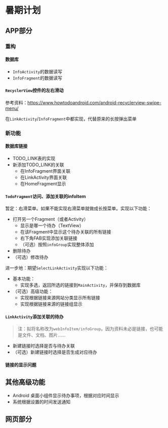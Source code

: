 # 暑期计划

## APP部分

### 重构

#### 数据库

- `InfoActivity`的数据读写
- `InfoFragment`的数据读写

#### `RecyclerView`控件的左右滑动

参考资料：https://www.howtodoandroid.com/android-recyclerview-swipe-menu/

在`LinkActivity`/`InfoFragment`中都实现，代替原来的长按弹出菜单

### 新功能

#### 数据库链接

- TODO_LINK表的实现
- 新添加TODO_LINK的关联
  - 在InfoFragment界面关联
  - 在LinkActivity界面关联
  - 在HomeFragment显示

#### `TodoFragment`访问、添加关联的infoItem

暂定：右滑菜单。如果不能实现右滑菜单就做成长按菜单。实现以下功能：

- 打开另一个Fragment（或者Activity）
   - 显示是哪一个待办（TextView）
   - 在该Fragment中显示这个待办关联的所有链接
   - 右下角FAB实现添加关联链接
   - （可选）按照`infoGroup`实现整体添加
- 删除待办
- （可选）修改待办

进一步地：期望`SelectLinkActivity`实现以下功能：

- 基本功能：
  - 实现多选，返回所选的链接到`MainActivity`，并保存到数据库
- （可选）高级功能：
  - 实现根据链接来源网站分类显示所有链接
  - 实现根据链接来源的链接组显示

#### `LinkActivity`添加关联的待办

> 注：拟将名称改为`webInfoItem/infoGroup`。因为资料未必是链接，也可能是文件、文档、图片……

- 新建链接时选择是否与待办关联
- （可选）新建链接时选择是否生成对应待办

#### 链接的显示问题

## 其他高级功能

- Android 桌面小组件显示待办事项，根据对应时间显示
- 系统根据设置的时间发送通知

## 网页部分